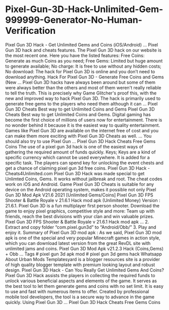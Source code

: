# Pixel-Gun-3D-Hack-Unlimited-Gem-999999-Generator-No-Human-Verification
Pixel Gun 3D Hack - Get Unlimited Gems and Coins (iOS/Android) …  Pixel Gun 3D hack and cheats features. The Pixel Gun 3D hack on our website is the most recent one. Here you have the listed features: Free Coins: Generate as much Coins as you need; Free Gems: Limited but huge amount to generate available; No charge: It is free to use without any hidden costs; No download: The hack for Pixel Gun 3D is online and you don’t need to download anything.  Hack For Pixel Gun 3D - Generate Free Coins and Gems (New …  Pixel Gun 3D hacks have always been around but some of them were always better than the others and most of them weren't really reliable to tell the truth. This is precisely why Game Glitcher's proof this, with the new and improved way to hack Pixel Gun 3D. The hack is primarily used to generate free gems to the players who need them although it can ...  Pixel Gun 3D Cheats Best way to get Unlimited Coins and Gems  Pixel Gun 3D Cheats Best way to get Unlimited Coins and Gems. Digital gaming has become the first choice of millions of users now for entertainment. There is no wonder behind it because it is the easiest way to quality entertainment. Games like Pixel Gun 3D are available on the internet free of cost and you can make them more exciting with Pixel Gun 3D Cheats as well. ... You should also try to use Pixel Gun …  Pixel Gun 3D Hack Cheats Free Gems Coins  The use of a pixel gun 3d hack is one of the easiest ways of gathering the required amount of funds quickly. Keys; Keys are a kind of specific currency which cannot be used everywhere. It is added for a specific task. The players can spend key for unlocking the event chests and get a chance of claiming pixel gun 3d free coins.  Pixel Gun 3D Hack - Cheats4Unlimited.com  Pixel Gun 3D Hack was made special to get Unlimted Coins, Gems. It works without jailbreak and root. The cheat codes work on iOS and Android. Game Pixel Gun 3D Cheats is suitable for any device on the Android operating system, makes it possible not only  Pixel Gun 3D Mod Apk V21.6 2021 [Unlimited Gems/Coins]  Pixel Gun 3D FPS Shooter &amp; Battle Royale v 21.6.1 Hack mod apk (Unlimited Money) Version : 21.6.1. Pixel Gun 3D is a fun multiplayer first person shooter. Download the game to enjoy pixel graphics, competitive style and more: Team up with friends, reach the best divisions with your clan and win valuable prizes.  Pixel Gun 3D FPS Shooter &amp; Battle Royale v 21.6.1 Hack mod apk ...  2. Extract and copy folder “com.pixel.gun3d” to “Android/Obb/” 3. Play and enjoy it. Summary of Pixel Gun 3D mod apk : As we said, Pixel Gun 3D mod apk is one of the special and very popular Minecraft games in action style, which you can download latest version from the great RevDL site with unlimited jams and coins.  Pixel Gun 3D Mod Apk v21.2.3 Hack (Coins,Gems) + Obb …  Tags # pixel gun 3d apk mod # pixel gun 3d gems hack Whatsapp About Urban Mods Templatesyard is a blogger resources site is a provider of high quality blogger template with premium looking layout and robust design.  Pixel Gun 3D Hack - Can You Really Get Unlimited Gems And Coins?  Pixel Gun 3D Hack assists the players in collecting the required funds to unlock various beneficial aspects and elements of the game. It serves as the best tool to let them generate gems and coins with no set limit. It is easy to use and fast with numerous items to offer. Created by professional mobile tool developers, the tool is a secure way to advance in the game quickly. Using Pixel Gun 3D …  Pixel Gun 3D Hack Cheats Free Gems Coins
